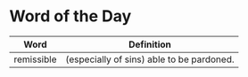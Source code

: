 # Word of the Day

|Word|Definition|
|---|---|
|remissible|(especially of sins) able to be pardoned.|